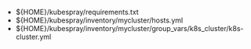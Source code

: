 - ${HOME}/kubespray/requirements.txt
- ${HOME}/kubespray/inventory/mycluster/hosts.yml
- ${HOME}/kubespray/inventory/mycluster/group_vars/k8s_cluster/k8s-cluster.yml
